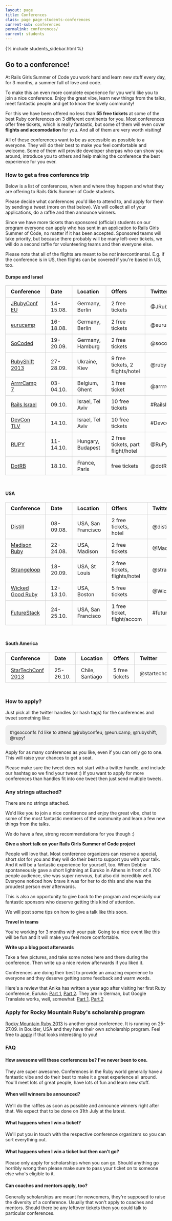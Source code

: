 ```yaml
---
layout: page
title: Conferences
class: page page-students-conferences
current-sub: conferences
permalink: conferences/
current: students
---
```


<style>
  table {
    width: 100%;
    margin-bottom: 3em;
    border-collapse: collapse;
  }
  th, td {
    width: 19%;
    text-align: left;
    border: 1px solid #ccc;
    padding: 0.5em 1em;
  }
  th:nth-of-type(4), td:nth-of-type(4) {
    width: 24%;
  }

  .tweet {
    padding: 1em;
    background-color: #eee;
    border-color: #ccc;
    border-radius: 10px;
  }
</style>

{% include students_sidebar.html %}

## Go to a conference!

At Rails Girls Summer of Code you work hard and learn new stuff every day, for
3 months, a summer full of love and code.

To make this an even more complete experience for you we'd like you to join a
nice conference. Enjoy the great vibe, learn new things from the talks,
meet fantastic people and get to know the lovely community!

For this we have been offered no less than **55 free tickets** at some of the best
Ruby conferences on 3 different continents for you.  Most conferences offer
free tickets, which is really fantastic, but some of them will even cover
**flights and accomodation** for you. And all of them are very worth visiting!

All of these conferences want to be as accessible as possible to a everyone.
They will do their best to make you feel comfortable and welcome. Some of them
will provide developer sherpas who can show you around, introduce you to others
and help making the conference the best experience for you ever.

### How to get a free conference trip

Below is a list of conferences, when and where they happen and what they are offering
to Rails Girls Summer of Code students.

Please decide what conferences you'd like to attend to, and apply for them by
sending a tweet (more on that below). We will collect all of your applications,
do a raffle and then announce winners.

Since we have more tickets than sponsored (official) students on our program
everyone can apply who has sent in an application to Rails Girls Summer of Code, no
matter if it has been accepted. Sponsored teams will take priority, but because
there probably will be many left-over tickets, we will do a second raffle for
volunteering teams and then everyone else.

Please note that all of the flights are meant to be *not* intercontinental.
E.g. if the conference is in US, then flights can be covered if you're
based in US, too.

#### Europe and Israel

| Conference                                                   | Date      | Location                 | Offers                                     | Twitter            |
| ------------------------------------------------------------ | ----------| ------------------------ | ------------------------------------------ | ------------------ |
| [JRubyConf EU](http://2013.jrubyconf.eu/)                    | 14-15.08. | Germany, Berlin          | 2 free tickets                             | @JRubyConfEU       |
| [eurucamp](http://2013.eurucamp.org/)                        | 16-18.08. | Germany, Berlin          | 2 free tickets                             | @eurucamp          |
| [SoCoded](http://socoded.com/)                               | 19-20.09. | Germany, Hamburg         | 2 free tickets                             | @socodedconf       |
| [RubyShift 2013](http://rubyshift.org/)                      | 27-28.09. | Ukraine, Kiev            | 9 free tickets, 2 flights/hotel            | @rubyshift         |
| [ArrrrCamp 7](http://2013.arrrrcamp.be/)                     | 03-04.10. | Belgium, Ghent           | 1 free ticket                              | @arrrrcamp         |
| [Rails Israel](http://railsisrael2013.events.co.il/)         | 09.10.    | Israel, Tel Aviv         | 10 free tickets                            | #RailsIL           |
| [DevCon TLV](http://devcon-oct13.events.co.il/)              | 14.10.    | Israel, Tel Aviv         | 10 free tickets                            | #DevconTLV         |
| [RUPY](http://13.rupy.eu/)                                   | 11-14.10. | Hungary, Budapest        | 2 free tickets, part flight/hotel          | @RuPy              |
| [DotRB](http://www.dotrb.eu/)                                | 18.10.    | France, Paris            | free tickets                               | @dotRBeu           |

#### USA

| Conference                                                   | Date      | Location                 | Offers                                     | Twitter            |
| ------------------------------------------------------------ | ----------| ------------------------ | ------------------------------------------ | ------------------ |
| [Distill](https://distill.engineyard.com/)                   | 08-09.08. | USA, San Francisco       | 2 free tickets, hotel                      | @distill           |
| [Madison Ruby](http://madisonruby.org/)                      | 22-24.08. | USA, Madison             | 2 free tickets                             | @MadisonRuby       |
| [Strangeloop](https://thestrangeloop.com/)                   | 18-20.09. | USA, St Louis            | 2 free tickets, flights/hotel              | @strangeloop_stl   |
| [Wicked Good Ruby](http://wickedgoodruby.com/)               | 12-13.10. | USA, Boston              | 5 free tickets                             | @WickedGoodRuby    |
| [FutureStack](http://futurestack.io/)                        | 24-25.10. | USA, San Francisco       | 1 free ticket, flight/accom                | #futurestack       |

#### South America

| Conference                                                   | Date      | Location                 | Offers                                     | Twitter            |
| ------------------------------------------------------------ | ----------| ------------------------ | ------------------------------------------ | ------------------ |
| [StarTechConf 2013](http://www.startechconf.com/)            | 25-26.10. | Chile, Santiago          | 5 free tickets                             | @startechconf      |

### How to apply?

Just pick all the twitter handles (or hash tags) for the conferences and tweet something like:

<div class="tweet">
  #rgsocconfs I'd like to attend @jrubyconfeu, @eurucamp, @rubyshift, @rupy!
</div>

Apply for as many conferences as you like, even if you can only go to one. This
will raise your chances to get a seat.

Please make sure the tweet does not start with a twitter handle, and include
our hashtag so we find your tweet :) If you want to apply for more conferences
than handles fit into one tweet then just send
multiple tweets.

### Any strings attached?

There are no strings attached.

We'd like you to join a nice conference and enjoy the great vibe, chat to some
of the most fantastic members of the community and learn a few new things from
the talks.

We do have a few, strong recommendations for you though :)

**Give a short talk on your Rails Girls Summer of Code project**

People will love that. Most conference organizers can reserve a special, short
slot for you and they will do their best to support you with your talk. And it
will be a fantastic experience for yourself, too. When Debbie spontaneously
gave a short lightning at Euruko in Athens in front of a 700 people audience,
she was super nervous, but also did incredibly well. Everyone noticed how brave
it was for her to do this and she was the proudest person ever afterwards.

This is also an opportunity to give back to the program and especially our
fantastic sponsors who deserve getting this kind of attention.

We will post some tips on how to give a talk like this soon.

**Travel in teams**

You're working for 3 months with your pair. Going to a nice event like
this will be fun and it will make you feel more comfortable.

**Write up a blog post afterwards**

Take a few pictures, and take some notes here and there during the conference.
Then write up a nice review afterwards if you liked it.

Conferences are doing their best to provide an amazing experience to everyone
and they deserve getting some feedback and warm words.

Here's a review that Anika has written a year ago after visiting her first Ruby conference, Euruko:
[Part 1](http://railsgirlsberlin.de/2012/06/02/day-one-amsterdam-euruko-2012),
[Part 2](http://railsgirlsberlin.de/2012/06/09/anika-berichtet-von-der-euruko-2012). They are in German,
but Google Translate works, well, somewhat:
[Part 1](http://translate.google.com/translate?js=n&sl=de&tl=en&u=http%3A%2F%2Frailsgirlsberlin.de%2F2012%2F06%2F02%2Fday-one-amsterdam-euruko-2012),
[Part 2](http://translate.google.com/translate?js=n&sl=de&tl=en&u=http%3A%2F%2Frailsgirlsberlin.de%2F2012%2F06%2F09%2Fanika-berichtet-von-der-euruko-2012)


### Apply for Rocky Mountain Ruby's scholarship program

[Rocky Mountain Ruby 2013](http://rockymtnruby.com/) is another great
conference. It is running on 25-27.09. in Boulder, USA and they have their own
scholarship program. Feel free to
[apply](https://docs.google.com/a/svenfuchs.com/forms/d/1g1nP_XVAMm06KyxiwBmtkWhU2p7juUPRJj9cNzpz5yU/viewform?edit_requested=true)
if that looks interesting to you!

### FAQ

#### How awesome will these conferences be? I've never been to one.

They are super awesome. Conferences in the Ruby world generally have a fantastic
vibe and do their best to make it a great experience all around. You'll meet
lots of great people, have lots of fun and learn new stuff.

#### When will winners be announced?

We'll do the raffles as soon as possible and announce winners right after that.
We expect that to be done on 31th July at the latest.

#### What happens when I win a ticket?

We'll put you in touch with the respective conference organizers so you can
sort everything out.

#### What happens when I win a ticket but then can't go?

Please only apply for scholarships when you can go. Should anything go horribly
wrong then please make sure to pass your ticket on to someone else who's
eligible to it.

#### Can coaches and mentors apply, too?

Generally scholarships are meant for newcomers, they're supposed to raise the
diversity of a conference. Usually that won't apply to coaches and mentors.
Should there be any leftover tickets then you could talk to particular
conferences.


